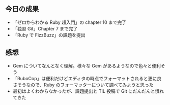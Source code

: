 ## 今日の成果

- 「ゼロからわかる Ruby 超入門」の chapter 10 まで完了
- 「独習 Git」Chapter 7 まで完了
- 「Ruby で FizzBuzz」の課題を提出

## 感想

- Gem についてなんとなく理解。様々な Gem があるようなので色々と便利そう
- 「RuboCop」は便利だけどエディタの時点でフォーマットされると更に良さそうなので、Ruby のフォーマッターについて調べてみようと思った
- 最初はよくわからなかったが、課題提出と TIL 投稿で Git にだんだんと慣れてきた
